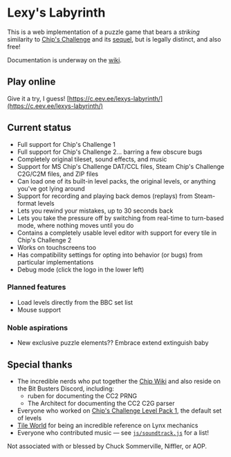 # Lexy's Labyrinth

This is a web implementation of a puzzle game that bears a _striking_ similarity to [Chip's Challenge](https://wiki.bitbusters.club/Chip%27s_Challenge) and its [sequel](https://wiki.bitbusters.club/Chip%27s_Challenge_2), but is legally distinct, and also free!

Documentation is underway on the [wiki](https://github.com/eevee/lexys-labyrinth/wiki).

## Play online

Give it a try, I guess!  [https://c.eev.ee/lexys-labyrinth/](https://c.eev.ee/lexys-labyrinth/)

## Current status

- Full support for Chip's Challenge 1
- Full support for Chip's Challenge 2...  barring a few obscure bugs
- Completely original tileset, sound effects, and music
- Support for MS Chip's Challenge DAT/CCL files, Steam Chip's Challenge C2G/C2M files, and ZIP files
- Can load one of its built-in level packs, the original levels, or anything you've got lying around
- Support for recording and playing back demos (replays) from Steam-format levels
- Lets you rewind your mistakes, up to 30 seconds back
- Lets you take the pressure off by switching from real-time to turn-based mode, where nothing moves until you do
- Contains a completely usable level editor with support for every tile in Chip's Challenge 2
- Works on touchscreens too
- Has compatibility settings for opting into behavior (or bugs) from particular implementations
- Debug mode (click the logo in the lower left)

### Planned features

- Load levels directly from the BBC set list
- Mouse support

### Noble aspirations

- New exclusive puzzle elements??  Embrace extend extinguish baby

## Special thanks

- The incredible nerds who put together the [Chip Wiki](https://wiki.bitbusters.club/) and also reside on the Bit Busters Discord, including:
  - ruben for documenting the CC2 PRNG
  - The Architect for documenting the CC2 C2G parser
- Everyone who worked on [Chip's Challenge Level Pack 1](https://wiki.bitbusters.club/Chip%27s_Challenge_Level_Pack_1), the default set of levels
- [Tile World](https://wiki.bitbusters.club/Tile_World) for being an incredible reference on Lynx mechanics
- Everyone who contributed music — see [`js/soundtrack.js`](js/soundtrack.js) for a list!

Not associated with or blessed by Chuck Sommerville, Niffler, or AOP.
